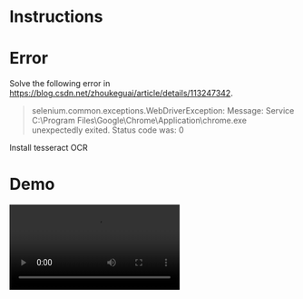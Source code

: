 # Instructions

# Error
Solve the following error in https://blog.csdn.net/zhoukeguai/article/details/113247342.
>selenium.common.exceptions.WebDriverException: Message: Service C:\Program Files\Google\Chrome\Application\chrome.exe unexpectedly exited. Status code was: 0

Install  tesseract OCR




# Demo
<video src="https://youtu.be/zcn6z-nweHo">
{%youtube zcn6z-nweHo %}
